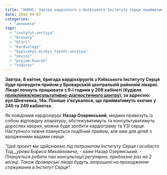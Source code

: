 ```yaml
---
title: "АНОНС: Завтра кардіологи з Київського Інституту Серця прийматимуть хворих у Броварах"
date: 2016-04-07
categories: 
  - "announce"
tags: 
  - "instytut-sertsya"
  - "brovary"
  - "btsrl"
  - "kardiology"
  - "kyyivskyj-miskyj-tsentr-sertsya"
  - "novini"
  - "pryjom-hvoryh"
  - "todurov"
---
```


**Завтра, 8 квітня, бригада кардіохірургів з Київського Інституту Серця буде проводити прийом у Броварській центральній районній лікарні. Лікарі почнуть працювати з 9-ї години у 208 кабінеті (будівля [поліклініки/консультативно-діагностичного центру](http://brovcrl.in.ua/konsultatyvno-diagnostychnyy-centr-poliklinika)), за адресою: вул.Шевченка, 14а. Пізніше з'ясувалося, що прийматимуть охочих у 245 та 249 кабінетах.**

Як повідомив кардіохірург **Назар Озерянський**, медики привезуть із собою відповідну апаратуру, обстежуватимуть та консультуватимуть дорослих хворих, можна буде зробити кардіограму та УЗІ серця. Наступного тижня планується подібний прийом, але вже для дітей з вродженими вадами серця.

_"Цей проект ми здійснюємо під патронатом Інституту Серця і особисто Тод__урова Бориса Михайловича,_ - каже Назар Озерянський. - _Планується робити такі консультації регулярно, приблизно раз на 2 місяці. Також броварські лікарі будуть запрошені на проходження стажування в Інститут Серця"._
